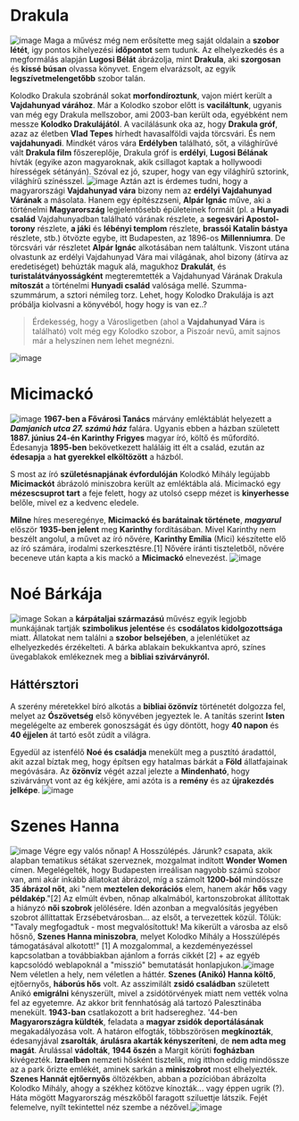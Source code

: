 # Drakula 
![image](Drakula1.jpg)
Maga a művész még nem erősítette meg saját oldalain a **szobor létét**, igy pontos kihelyezési **időpontot** sem tudunk. 
Az elhelyezkedés és a megformálás alapján **Lugosi Bélát** ábrázolja, mint **Drakula**, aki **szorgosan** és **kissé búsan** olvassa könyvet.
Engem elvarázsolt, az egyik **legszívetmelengetőbb** szobor talán.

Kolodko Drakula szobránál sokat **morfondíroztunk**, vajon miért került a **Vajdahunyad várához**. Már a Kolodko szobor előtt is **vaciláltunk**, ugyanis van még egy Drakula mellszobor, ami 2003-ban került oda, egyébként nem messze **Kolodko Drakulájától**. A vacilálásunk oka az, hogy **Drakula gróf**, azaz az életben **Vlad Tepes** hírhedt havasalföldi vajda törcsvári. És nem **vajdahunyadi**. Mindkét város vára **Erdélyben** található, sőt, a világhírűvé vált **Drakula film** főszereplője, Drakula gróf is **erdélyi**, **Lugosi Bélának** hívták (egyike azon magyaroknak, akik csillagot kaptak a hollywoodi hírességek sétányán). Szóval ez jó, szuper, hogy van egy világhírű sztorink, világhírű színésszel.
![image](Drakula2.jpg)
Aztán azt is érdemes tudni, hogy a magyarországi **Vajdahunyad vára** bizony nem az **erdélyi Vajdahunyad Várának** a másolata. Hanem egy építészzseni, **Alpár Ignác** műve, aki a történelmi **Magyarország** legjelentősebb épületeinek formáit (pl. a **Hunyadi család** Vajdahunyadban található várának részlete, a **segesvári Apostol-torony** részlete, **a jáki** és **lébényi templom** részlete, **brassói Katalin bástya** részlete, stb.) ötvözte egybe, itt Budapesten, az 1896-os **Millenniumra**. De törcsvári vár részletet **Alpár Ignác** alkotásában nem találtunk. Viszont utána olvastunk az erdélyi Vajdahunyad Vára mai világának, ahol bizony (átírva az eredetiséget) behúzták maguk alá, magukhoz **Drakulát**, és **turistalátványosságként** megteremtették a Vajdahunyad Várának Drakula **mítoszát** a történelmi **Hunyadi család** valósága mellé. Szumma-szummárum, a sztori némileg torz. Lehet, hogy Kolodko Drakulája is azt próbálja kiolvasni a könyvéból, hogy hogy is van ez..?

>Érdekesség, hogy a Városligetben (ahol a **Vajdahunyad Vára** is található) volt még egy Kolodko szobor, a Piszoár nevű, amit sajnos már a helyszínen nem lehet megnézni.

![image](Drakula3.jpg)


# Micimackó
![image](Mici2.jpg)
**1967-ben a Fővárosi Tanács** márvány emléktáblát helyezett a ***Damjanich utca 27. számú ház*** falára.
Ugyanis ebben a házban született **1887. június 24-én Karinthy Frigyes** magyar író, költő és műfordító.
Édesanyja **1895-ben** bekövetkezett haláláig itt élt a család, ezután az **édesapja** a **hat gyerekkel elköltözött** a házból.

S most az író **születésnapjának évfordulóján** Kolodkó Mihály legújabb **Micimackót** ábrázoló miniszobra került az emléktábla alá. Micimackó egy **mézescsuprot tart** a feje felett, hogy az utolsó csepp mézet is **kinyerhesse** belőle, mivel ez a kedvenc eledele.

**Milne** híres meseregénye, **Micimackó és barátainak története**, ***magyarul*** először **1935-ben jelent** meg **Karinthy** fordításában.
Mivel Karinthy nem beszélt angolul, a művet az író nővére, **Karinthy Emília** (Mici) készítette elő az író számára, irodalmi szerkesztésre.[1]
Nővére iránti tiszteletből, nővére beceneve után kapta a kis mackó a **Micimackó** elnevezést.
![image](Mici1.jpg)

# Noé Bárkája
![image](Hajó2.jpg)
Sokan a **kárpátaljai származású** művész egyik legjobb munkájának tartják **szimbolikus jelentése** és **csodálatos kidolgozottsága** miatt. Állatokat nem találni a **szobor belsejében**, a jelenlétüket az elhelyezkedés érzékelteti. A bárka ablakain bekukkantva apró, színes üvegablakok emlékeznek meg a **bibliai szivárványról.**

## Háttérsztori
A szerény méretekkel bíró alkotás a **bibliai özönvíz** történetét dolgozza fel, melyet az **Ószövetség** első könyvében jegyeztek le. A tanítás szerint **Isten** megelégelte az emberek gonoszságát és úgy döntött, hogy **40 napon** és **40 éjjelen** át tartó esőt zúdít a világra.

Egyedül az istenfélő **Noé és családja** menekült meg a pusztító áradattól, akit azzal bíztak meg, hogy építsen egy hatalmas bárkát a **Föld** állatfajainak megóvására. Az **özönvíz** végét azzal jelezte a **Mindenható**, hogy szivárványt vont az ég kékjére, ami azóta is a **remény** és az **újrakezdés jelképe**.
![image](Hajó1.jpg)

# Szenes Hanna
![image](Anna3.jpg)
Végre egy valós nőnap! A Hosszúlépés. Járunk? csapata, akik alapban tematikus sétákat szerveznek, mozgalmat indított **Wonder Women** címen. Megelégelték, hogy Budapesten irreálisan nagyobb számú szobor van, ami akár inkább állatokat ábrázol, míg a számolt **1200-ból** mindössze **35 ábrázol nőt**, aki "nem **meztelen dekorációs** elem, hanem akár **hős** vagy **példakép**."[2] Az elmúlt évben, nőnap alkalmából, kartonszobrokat állítottak a hiányzó **női szobrok** jelölésére. Idén azonban a megvalósítás jegyében szobrot állíttattak Erzsébetvárosban... az elsőt, a tervezettek közül. Tőlük:
"Tavaly megfogadtuk - most megvalósítottuk!
Ma kikerült a városba az első hősnő, **Szenes Hanna miniszobra**, melyet Kolodko Mihály a Hosszúlépés támogatásával alkotott!" [1]
A mozgalommal, a kezdeményezéssel kapcsolatban a továbbiakban ajánlom a forrás cikkét [2] + az egyéb kapcsolódó weblapoknál a "misszió" bemutatását honlapjukon.![image](Anna1.jpg)
Nem véletlen a hely, nem véletlen a háttér.
**Szenes (Anikó) Hanna költő**, ejtőernyős, **háborús hős** volt.
Az asszimilált **zsidó családban** született Anikó **emigrálni** kényszerült, mivel a zsidótörvények miatt nem vették volna fel az egyetemre. Az akkor brit fennhatóság alá tartozó Palesztinába menekült. **1943-ban** csatlakozott a brit hadsereghez. '44-ben **Magyarországra küldték**, feladata a **magyar zsidók deportálásának** megakadályozása volt. A határon elfogták, többszörösen **megkínozták**, édesanyjával **zsarolták**, **árulásra akarták kényszeríteni**, de **nem adta meg magát**. Árulással **vádolták**, **1944 őszén** a Margit körúti **fogházban** kivégezték. **Izraelben** nemzeti hősként tisztelik, míg itthon eddig mindössze az a park őrizte emlékét, aminek sarkán a **miniszobrot** most elhelyezték.
**Szenes Hannát ejtőernyős** öltözékben, abban a pozícióban ábrázolta Kolodko Mihály, ahogy a székhez kötözve kínozták... vagy éppen ugrik (?). Háta mögött Magyarország mészkőből faragott sziluettje látszik. Fejét felemelve, nyílt tekintettel néz szembe a nézővel.![image](Anna2.jpg)

